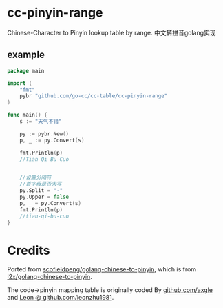 # cc-pinyin-range
Chinese-Character to Pinyin lookup table by range. 
中文转拼音golang实现

## example

```go
package main

import (
    "fmt"
    pybr "github.com/go-cc/cc-table/cc-pinyin-range"
)

func main() {
    s := "天气不错"

    py := pybr.New()
    p, _ := py.Convert(s)

    fmt.Println(p)
    //Tian Qi Bu Cuo


    //设置分隔符
    //首字母是否大写
    py.Split = "-"
    py.Upper = false
    p, _ = py.Convert(s)
    fmt.Println(p)
    //tian-qi-bu-cuo
}
```

# Credits

Ported from [scofieldpeng/golang-chinese-to-pinyin](https://github.com/scofieldpeng/golang-chinese-to-pinyin/), which is from [l2x/golang-chinese-to-pinyin](https://github.com/l2x/golang-chinese-to-pinyin).

The code->pinyin mapping table is originally coded By [github.com/axgle](https://github.com/axgle) and [Leon @ github.com/leonzhu1981](https://github.com/leonzhu1981).
